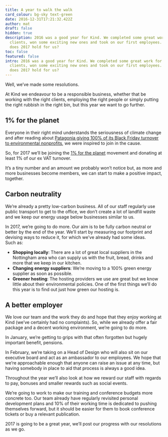 ```yaml
---
title: A year to walk the walk
card_colour: bg-sky text-green
date: 2016-12-31T17:21:32.422Z
author: mat
draft: false
hidden: true
description: 2016 was a good year for Kind. We completed some great work for our
  clients, won some exciting new ones and took on our first employees. So what
  does 2017 hold for us?
toc: false
featured: false
intro: 2016 was a good year for Kind. We completed some great work for our
  clients, won some exciting new ones and took on our first employees. So what
  does 2017 hold for us?
---
```

Well, we’ve made some resolutions.

At Kind we endeavour to be a responsible business, whether that be working with the right clients, employing the right people or simply putting the right rubbish in the right bin, but this year we want to go further.

## 1% for the planet

Everyone in their right mind understands the seriousness of climate change and after reading about [Patagonia giving 100% of its Black Friday turnover to environmental nonprofits](http://www.patagonia.com/100-percent-for-the-planet.html), we were inspired to join in the cause.

So, for 2017 we’ll be joining the [1% for the planet](http://www.onepercentfortheplanet.org/) movement and donating at least 1% of our ex VAT turnover.

It’s a tiny number and an amount we probably won’t notice but, as more and more businesses become members, we can start to make a positive impact, together.

## Carbon neutrality

We’re already a pretty low-carbon business. All of our staff regularly use public transport to get to the office, we don’t create a lot of landfill waste and we keep our energy usage below businesses similar to us.

In 2017, we’re going to do more. Our aim is to be fully carbon neutral or better by the end of the year. We’ll start by measuring our footprint and devising ways to reduce it, for which we’ve already had some ideas. Such as:

* **Shopping locally**: There are a lot of great local suppliers in the Nottingham area who can supply us with the fruit, bread, drinks and more that we keep in our kitchen.
* **Changing energy suppliers**: We’re moving to a 100% green energy supplier as soon as possible. 
* **Greener hosting**: The hosting providers we use are great but we know little about their environmental policies. One of the first things we’ll do this year is to find out just how green our hosting is. 

## A better employer

We love our team and the work they do and hope that they enjoy working at Kind (we’ve certainly had no complaints). So, while we already offer a fair package and a decent working environment, we’re going to do more.

In January, we’re getting to grips with that often forgotten but hugely important benefit, pensions.

In February, we’re taking on a Head of Design who will also sit on our executive board and act as an ambassador to our employees. We hope that we’re approachable enough that anyone can raise an issue at any time, but having somebody in place to aid that process is always a good idea.

Throughout the year we’ll also look at how we reward our staff with regards to pay, bonuses and smaller rewards such as social events.

We’re going to work to make our training and conference budgets more concrete too. Our team already have regularly revisited personal development plans and 10% of their working time is dedicated to pushing themselves forward, but it should be easier for them to book conference tickets or buy a relevant publication.

2017 is going to be a great year, we’ll post our progress with our resolutions as we go.
